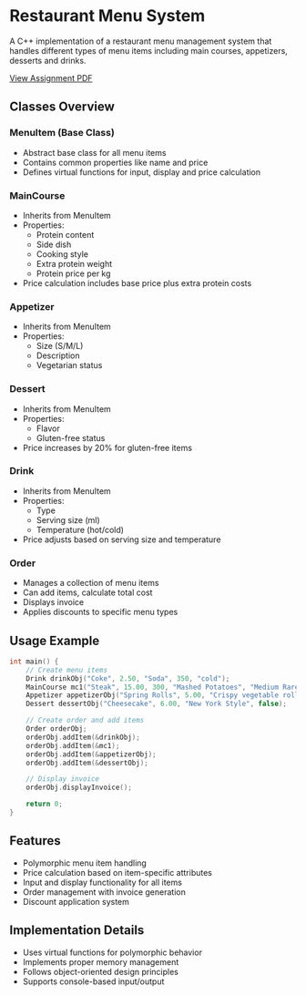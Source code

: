 # Restaurant Menu System

A C++ implementation of a restaurant menu management system that handles different types of menu items including main courses, appetizers, desserts and drinks.

[View Assignment PDF](tutor_10.pdf)

## Classes Overview

### MenuItem (Base Class)

- Abstract base class for all menu items
- Contains common properties like name and price
- Defines virtual functions for input, display and price calculation

### MainCourse

- Inherits from MenuItem
- Properties:
  - Protein content
  - Side dish
  - Cooking style
  - Extra protein weight
  - Protein price per kg
- Price calculation includes base price plus extra protein costs

### Appetizer

- Inherits from MenuItem
- Properties:
  - Size (S/M/L)
  - Description
  - Vegetarian status

### Dessert

- Inherits from MenuItem
- Properties:
  - Flavor
  - Gluten-free status
- Price increases by 20% for gluten-free items

### Drink

- Inherits from MenuItem
- Properties:
  - Type
  - Serving size (ml)
  - Temperature (hot/cold)
- Price adjusts based on serving size and temperature

### Order

- Manages a collection of menu items
- Can add items, calculate total cost
- Displays invoice
- Applies discounts to specific menu types

## Usage Example

```cpp
int main() {
    // Create menu items
    Drink drinkObj("Coke", 2.50, "Soda", 350, "cold");
    MainCourse mc1("Steak", 15.00, 300, "Mashed Potatoes", "Medium Rare", 2, 8.79);
    Appetizer appetizerObj("Spring Rolls", 5.00, "Crispy vegetable rolls with dipping sauce", true);
    Dessert dessertObj("Cheesecake", 6.00, "New York Style", false);

    // Create order and add items
    Order orderObj;
    orderObj.addItem(&drinkObj);
    orderObj.addItem(&mc1);
    orderObj.addItem(&appetizerObj);
    orderObj.addItem(&dessertObj);

    // Display invoice
    orderObj.displayInvoice();

    return 0;
}
```

## Features

- Polymorphic menu item handling
- Price calculation based on item-specific attributes
- Input and display functionality for all items
- Order management with invoice generation
- Discount application system

## Implementation Details

- Uses virtual functions for polymorphic behavior
- Implements proper memory management
- Follows object-oriented design principles
- Supports console-based input/output
